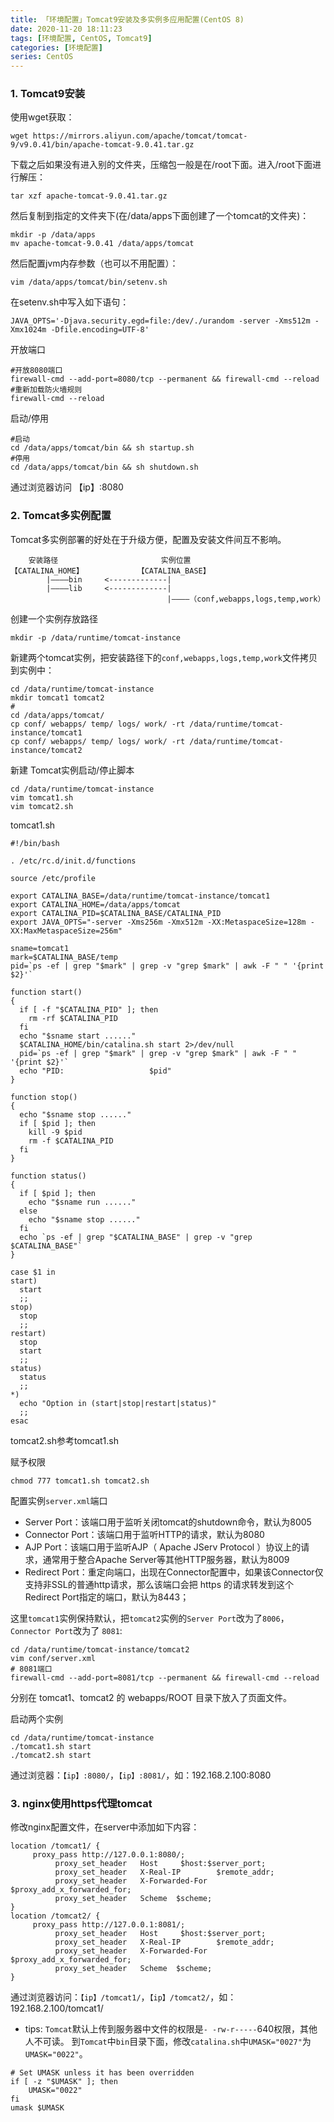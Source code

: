 ```yaml
---
title: 「环境配置」Tomcat9安装及多实例多应用配置(CentOS 8)
date: 2020-11-20 18:11:23
tags: [环境配置, CentOS, Tomcat9]
categories: [环境配置]
series: CentOS
---
```


### 1. Tomcat9安装
使用wget获取：
``` shell
wget https://mirrors.aliyun.com/apache/tomcat/tomcat-9/v9.0.41/bin/apache-tomcat-9.0.41.tar.gz
```
下载之后如果没有进入别的文件夹，压缩包一般是在/root下面。进入/root下面进行解压：<!-- more -->
``` shell
tar xzf apache-tomcat-9.0.41.tar.gz
```
然后复制到指定的文件夹下(在/data/apps下面创建了一个tomcat的文件夹)：
``` shell
mkdir -p /data/apps
mv apache-tomcat-9.0.41 /data/apps/tomcat
```
然后配置jvm内存参数（也可以不用配置）：
``` shell
vim /data/apps/tomcat/bin/setenv.sh
```
在setenv.sh中写入如下语句：
``` shell
JAVA_OPTS='-Djava.security.egd=file:/dev/./urandom -server -Xms512m -Xmx1024m -Dfile.encoding=UTF-8'
```

开放端口
``` shell
#开放8080端口
firewall-cmd --add-port=8080/tcp --permanent && firewall-cmd --reload
#重新加载防火墙规则
firewall-cmd --reload
```

启动/停用
``` shell
#启动
cd /data/apps/tomcat/bin && sh startup.sh
#停用
cd /data/apps/tomcat/bin && sh shutdown.sh
```
通过浏览器访问 【ip】:8080



### 2. Tomcat多实例配置
Tomcat多实例部署的好处在于升级方便，配置及安装文件间互不影响。
```
    安装路径                       实例位置
【CATALINA_HOME】            【CATALINA_BASE】
        |————bin     <-------------|
        |————lib     <-------------|
                                   |————（conf,webapps,logs,temp,work）

```

创建一个实例存放路径
``` shell
mkdir -p /data/runtime/tomcat-instance
```

新建两个tomcat实例，把安装路径下的`conf,webapps,logs,temp,work`文件拷贝到实例中：
``` shell
cd /data/runtime/tomcat-instance
mkdir tomcat1 tomcat2
# 
cd /data/apps/tomcat/
cp conf/ webapps/ temp/ logs/ work/ -rt /data/runtime/tomcat-instance/tomcat1
cp conf/ webapps/ temp/ logs/ work/ -rt /data/runtime/tomcat-instance/tomcat2
```

新建 Tomcat实例启动/停止脚本
``` shell
cd /data/runtime/tomcat-instance
vim tomcat1.sh
vim tomcat2.sh
```

tomcat1.sh
``` shell
#!/bin/bash

. /etc/rc.d/init.d/functions

source /etc/profile

export CATALINA_BASE=/data/runtime/tomcat-instance/tomcat1
export CATALINA_HOME=/data/apps/tomcat
export CATALINA_PID=$CATALINA_BASE/CATALINA_PID
export JAVA_OPTS="-server -Xms256m -Xmx512m -XX:MetaspaceSize=128m -XX:MaxMetaspaceSize=256m"

sname=tomcat1
mark=$CATALINA_BASE/temp
pid=`ps -ef | grep "$mark" | grep -v "grep $mark" | awk -F " " '{print $2}'`

function start()
{
  if [ -f "$CATALINA_PID" ]; then
    rm -rf $CATALINA_PID
  fi
  echo "$sname start ......"
  $CATALINA_HOME/bin/catalina.sh start 2>/dev/null
  pid=`ps -ef | grep "$mark" | grep -v "grep $mark" | awk -F " " '{print $2}'`
  echo "PID:                   $pid"
}

function stop()
{
  echo "$sname stop ......"
  if [ $pid ]; then
    kill -9 $pid
    rm -f $CATALINA_PID
  fi
}

function status()
{
  if [ $pid ]; then
    echo "$sname run ......"
  else
    echo "$sname stop ......"
  fi
  echo `ps -ef | grep "$CATALINA_BASE" | grep -v "grep $CATALINA_BASE"`
}

case $1 in
start)
  start
  ;;
stop)
  stop
  ;;
restart)
  stop
  start
  ;;
status)
  status
  ;;
*)
  echo "Option in (start|stop|restart|status)"
  ;;
esac
```

tomcat2.sh参考tomcat1.sh


赋予权限
``` shell
chmod 777 tomcat1.sh tomcat2.sh
```

配置实例`server.xml`端口
+ Server Port：该端口用于监听关闭tomcat的shutdown命令，默认为8005
+ Connector Port：该端口用于监听HTTP的请求，默认为8080
+ AJP Port：该端口用于监听AJP（ Apache JServ Protocol ）协议上的请求，通常用于整合Apache Server等其他HTTP服务器，默认为8009
+ Redirect Port：重定向端口，出现在Connector配置中，如果该Connector仅支持非SSL的普通http请求，那么该端口会把 https 的请求转发到这个Redirect Port指定的端口，默认为8443；

这里`tomcat1`实例保持默认，把`tomcat2`实例的`Server Port`改为了`8006`，`Connector Port`改为了 `8081`:

``` shell
cd /data/runtime/tomcat-instance/tomcat2
vim conf/server.xml
# 8081端口
firewall-cmd --add-port=8081/tcp --permanent && firewall-cmd --reload
```


分别在 tomcat1、tomcat2 的 webapps/ROOT 目录下放入了页面文件。

启动两个实例
``` shell
cd /data/runtime/tomcat-instance
./tomcat1.sh start
./tomcat2.sh start
```

通过浏览器：`【ip】:8080/`，`【ip】:8081/`，如：192.168.2.100:8080


### 3. nginx使用https代理tomcat
修改nginx配置文件，在server中添加如下内容：

``` shell
location /tomcat1/ {
     proxy_pass http://127.0.0.1:8080/;
          proxy_set_header   Host     $host:$server_port;
          proxy_set_header   X-Real-IP        $remote_addr;
          proxy_set_header   X-Forwarded-For  $proxy_add_x_forwarded_for;
          proxy_set_header   Scheme  $scheme;
}
location /tomcat2/ {
     proxy_pass http://127.0.0.1:8081/;
          proxy_set_header   Host     $host:$server_port;
          proxy_set_header   X-Real-IP        $remote_addr;
          proxy_set_header   X-Forwarded-For  $proxy_add_x_forwarded_for;
          proxy_set_header   Scheme  $scheme;
}
```

通过浏览器访问：`【ip】/tomcat1/`，`【ip】/tomcat2/`，如：192.168.2.100/tomcat1/

- tips: `Tomcat`默认上传到服务器中文件的权限是`- -rw-r-----`640权限，其他人不可读。
到`Tomcat`中`bin`目录下面，修改`catalina.sh`中`UMASK="0027"`为`UMASK="0022"`。
``` shell
# Set UMASK unless it has been overridden
if [ -z "$UMASK" ]; then
    UMASK="0022"
fi
umask $UMASK
```

